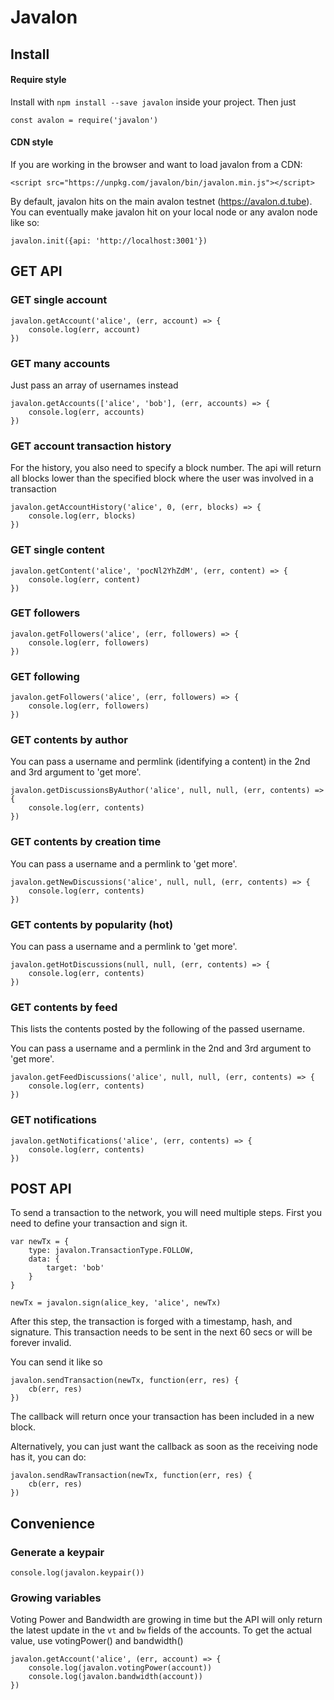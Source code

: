 # Javalon

## Install
#### Require style
Install with `npm install --save javalon` inside your project. Then just
```
const avalon = require('javalon')
```
#### CDN style
If you are working in the browser and want to load javalon from a CDN:
```
<script src="https://unpkg.com/javalon/bin/javalon.min.js"></script>
```

By default, javalon hits on the main avalon testnet (https://avalon.d.tube). You can eventually make javalon hit on your local node or any avalon node like so:

```
javalon.init({api: 'http://localhost:3001'})
```

## GET API

### GET single account
```
javalon.getAccount('alice', (err, account) => {
    console.log(err, account)
})
```

### GET many accounts
Just pass an array of usernames instead
```
javalon.getAccounts(['alice', 'bob'], (err, accounts) => {
    console.log(err, accounts)
})
```

### GET account transaction history
For the history, you also need to specify a block number. The api will return all blocks lower than the specified block where the user was involved in a transaction
```
javalon.getAccountHistory('alice', 0, (err, blocks) => {
    console.log(err, blocks)
})
```
### GET single content
```
javalon.getContent('alice', 'pocNl2YhZdM', (err, content) => {
    console.log(err, content)
})
```

### GET followers
```
javalon.getFollowers('alice', (err, followers) => {
    console.log(err, followers)
})
```

### GET following
```
javalon.getFollowers('alice', (err, followers) => {
    console.log(err, followers)
})
```

### GET contents by author
You can pass a username and permlink (identifying a content) in the 2nd and 3rd argument to 'get more'.
```
javalon.getDiscussionsByAuthor('alice', null, null, (err, contents) => {
    console.log(err, contents)
})
```

### GET contents by creation time
You can pass a username and a permlink to 'get more'.
```
javalon.getNewDiscussions('alice', null, null, (err, contents) => {
    console.log(err, contents)
})
```

### GET contents by popularity (hot)
You can pass a username and a permlink to 'get more'.
```
javalon.getHotDiscussions(null, null, (err, contents) => {
    console.log(err, contents)
})
```

### GET contents by feed
This lists the contents posted by the following of the passed username.

You can pass a username and a permlink in the 2nd and 3rd argument to 'get more'.
```
javalon.getFeedDiscussions('alice', null, null, (err, contents) => {
    console.log(err, contents)
})
```

### GET notifications
```
javalon.getNotifications('alice', (err, contents) => {
    console.log(err, contents)
})
```

## POST API

To send a transaction to the network, you will need multiple steps. First you need to define your transaction and sign it.

```
var newTx = {
    type: javalon.TransactionType.FOLLOW,
    data: {
        target: 'bob'
    }
}

newTx = javalon.sign(alice_key, 'alice', newTx)
```
After this step, the transaction is forged with a timestamp, hash, and signature. This transaction needs to be sent in the next 60 secs or will be forever invalid.

You can send it like so
```
javalon.sendTransaction(newTx, function(err, res) {
    cb(err, res)
})
```
The callback will return once your transaction has been included in a new block.

Alternatively, you can just want the callback as soon as the receiving node has it, you can do:
```
javalon.sendRawTransaction(newTx, function(err, res) {
    cb(err, res)
})
```

## Convenience

### Generate a keypair
```
console.log(javalon.keypair())
```

### Growing variables
Voting Power and Bandwidth are growing in time but the API will only return the latest update in the `vt` and `bw` fields of the accounts. To get the actual value, use votingPower() and bandwidth()
```
javalon.getAccount('alice', (err, account) => {
    console.log(javalon.votingPower(account))
    console.log(javalon.bandwidth(account)) 
})
```

